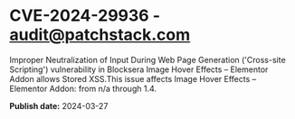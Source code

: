 # CVE-2024-29936 - audit@patchstack.com

Improper Neutralization of Input During Web Page Generation ('Cross-site Scripting') vulnerability in Blocksera Image Hover Effects – Elementor Addon allows Stored XSS.This issue affects Image Hover Effects – Elementor Addon: from n/a through 1.4.



**Publish date:** 2024-03-27
